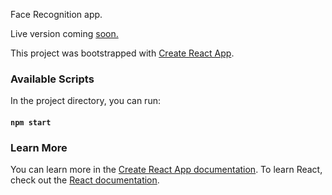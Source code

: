 Face Recognition app.

Live version coming <a href="https://github.com/Coderaulic/face-recognition" target="_blank">soon.</a>

This project was bootstrapped with [Create React App](https://github.com/facebook/create-react-app).

### Available Scripts
In the project directory, you can run:
#### `npm start`

### Learn More
You can learn more in the [Create React App documentation](https://facebook.github.io/create-react-app/docs/getting-started).
To learn React, check out the [React documentation](https://reactjs.org/).